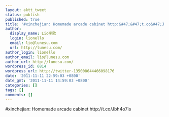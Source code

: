 ```yaml
---
layout: aktt_tweet
status: publish
published: true
title: '#xinchejian: Homemade arcade cabinet http:&#47;&#47;t.co&#47;J...'
author:
  display_name: Lio李欧
  login: lionello
  email: lio@lunesu.com
  url: http://lunesu.com/
author_login: lionello
author_email: lio@lunesu.com
author_url: http://lunesu.com/
wordpress_id: 6814
wordpress_url: http://twitter-135008644466098176
date: '2011-11-11 22:59:03 +0800'
date_gmt: '2011-11-11 14:59:03 +0800'
categories: []
tags: []
comments: []
---
```

<p>#xinchejian: Homemade arcade cabinet http:&#47;&#47;t.co&#47;Jbh4o7is</p>
